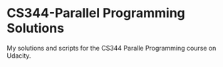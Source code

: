# CS344-Parallel Programming Solutions

My solutions and scripts for the CS344 Paralle Programming course on Udacity.
